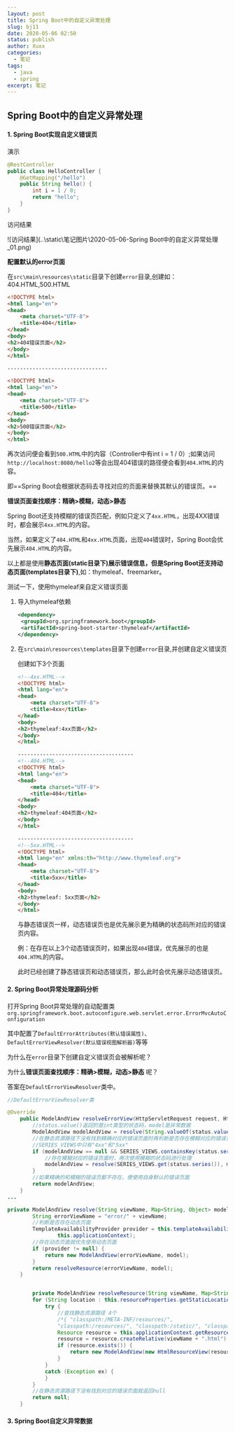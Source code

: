 ```yaml
---
layout: post
title: Spring Boot中的自定义异常处理
slug: bj11
date: 2020-05-06 02:50
status: publish
author: Xuxx
categories: 
  - 笔记
tags: 
  - java
  - spring
excerpt: 笔记
---
```



## Spring Boot中的自定义异常处理

#### 1. Spring Boot实现自定义错误页

演示

```java
@RestController
public class HelloController {
    @GetMapping("/hello")
    public String hello() {
        int i = 1 / 0;
        return "hello";
    }
}
```

访问结果

![访问结果](..\static\笔记图片\2020-05-06-Spring Boot中的自定义异常处理_01.png)

**配置默认的error页面**

在`src\main\resources\static`目录下创建`error`目录,创建如：404.HTML,500.HTML

```html
<!DOCTYPE html>
<html lang="en">
<head>
    <meta charset="UTF-8">
    <title>404</title>
</head>
<body>
<h2>404错误页面</h2>
</body>
</html>

--------------------------------

<!DOCTYPE html>
<html lang="en">
<head>
    <meta charset="UTF-8">
    <title>500</title>
</head>
<body>
<h2>500错误页面</h2>
</body>
</html>
```

再次访问便会看到`500.HTML`中的内容（Controller中有int i = 1 / 0）;如果访问`http://localhost:8080/hello2`等会出现404错误的路径便会看到`404.HTML`的内容。

即==Spring Boot会根据状态码去寻找对应的页面来替换其默认的错误页。==

**错误页面查找顺序：精确>模糊，动态>静态**

Spring Boot还支持模糊的错误页匹配，例如只定义了`4xx.HTML`，出现4XX错误时，都会展示`4xx.HTML`的内容。

当然，如果定义了`404.HTML`和`4xx.HTML`页面，出现`404`错误时，Spring Boot会优先展示`404.HTML`的内容。

以上都是使用**静态页面(static目录下)**展示错误信息，但是Spring Boot还支持**动态页面(templates目录下)**,如：thymeleaf、freemarker。

测试一下，使用thymeleaf来自定义错误页面

1. 导入thymeleaf依赖

   ```xml
   <dependency>
   	<groupId>org.springframework.boot</groupId>
   	<artifactId>spring-boot-starter-thymeleaf</artifactId>
   </dependency>
   ```

2. 在`src\main\resources\templates`目录下创建`error`目录,并创建自定义错误页

   创建如下3个页面

   ```html
   <!--4xx.HTML-->
   <!DOCTYPE html>
   <html lang="en">
   <head>
       <meta charset="UTF-8">
       <title>4xx</title>
   </head>
   <body>
   <h2>thymeleaf:4xx页面</h2>
   </body>
   </html>
   
   -------------------------------------
   <!--404.HTML-->
   <!DOCTYPE html>
   <html lang="en">
   <head>
       <meta charset="UTF-8">
       <title>404</title>
   </head>
   <body>
   <h2>thymeleaf:404页面</h2>
   </body>
   </html>
   
   -------------------------------------
   <!--5xx.HTML-->
   <!DOCTYPE html>
   <html lang="en" xmlns:th="http://www.thymeleaf.org">
   <head>
       <meta charset="UTF-8">
       <title>5xx</title>
   </head>
   <body>
   <h2>thymeleaf: 5xx页面</h2>
   </body>
   </html>
   ```

   与静态错误页一样，动态错误页也是优先展示更为精确的状态码所对应的错误页内容。

   例：在存在以上3个动态错误页时，如果出现`404`错误，优先展示的也是`404.HTML`的内容。

   此时已经创建了静态错误页和动态错误页，那么此时会优先展示动态错误页。

#### 2. Spring Boot异常处理源码分析

打开Spring Boot异常处理的自动配置类`org.springframework.boot.autoconfigure.web.servlet.error.ErrorMvcAutoConfiguration`

其中配置了`DefaultErrorAttributes(默认错误属性)`、`DefaultErrorViewResolver(默认错误视图解析器)`等等

为什么在`error`目录下创建自定义错误页会被解析呢？

为什么**错误页面查找顺序：精确>模糊，动态>静态** 呢？

答案在`DefaultErrorViewResolver`类中。

```java
//DefaultErrorViewResolver类

@Override
	public ModelAndView resolveErrorView(HttpServletRequest request, HttpStatus status, Map<String, Object> model) {
        //status.value()返回的是int类型的状态码，model是异常数据
		ModelAndView modelAndView = resolve(String.valueOf(status.value()), model);
        //在静态资源路径下没有找到精确对应的错误页面时再判断是否存在模糊对应的错误页面
        //SERIES_VIEWS中只有"4xx"和"5xx"
		if (modelAndView == null && SERIES_VIEWS.containsKey(status.series())) {
            //存在模糊对应的错误页面时，再次使用模糊的状态码进行处理
			modelAndView = resolve(SERIES_VIEWS.get(status.series()), model);
		}
        //如果精确的和模糊的错误页都不存在，便使用自身默认的错误页面
		return modelAndView;
	}
...

private ModelAndView resolve(String viewName, Map<String, Object> model) {
		String errorViewName = "error/" + viewName;
    	//判断是否存在动态页面
		TemplateAvailabilityProvider provider = this.templateAvailabilityProviders.getProvider(errorViewName,
				this.applicationContext);
    	//存在动态页面就优先使用动态页面
		if (provider != null) {
			return new ModelAndView(errorViewName, model);
		}
		return resolveResource(errorViewName, model);
	}


    	private ModelAndView resolveResource(String viewName, Map<String, Object> model) {
		for (String location : this.resourceProperties.getStaticLocations()) {
			try {
                //查找静态资源路径 4个 
                /*{ "classpath:/META-INF/resources/",
                "classpath:/resources/", "classpath:/static/", "classpath:/public/" }*/
				Resource resource = this.applicationContext.getResource(location);
				resource = resource.createRelative(viewName + ".html");
				if (resource.exists()) {
					return new ModelAndView(new HtmlResourceView(resource), model);
				}
			}
			catch (Exception ex) {
			}
		}
        //在静态资源路径下没有找到对应的错误页面就返回null
		return null;
	}
```

#### 3. Spring Boot自定义异常数据